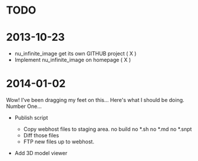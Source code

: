 # TODO

# 2013-10-23
* nu\_infinite\_image get its own GITHUB project ( X )
* Implement nu\_infinite\_image on homepage ( X )

# 2014-01-02
Wow! I've been dragging my feet on this...  Here's what I should be doing.
Number One...

* Publish script
	* Copy webhost files to staging area.
		no build
		no *.sh
		no *.md
		no *.snpt
	* Diff those files
	* FTP new files up to webhost.

* Add 3D model viewer